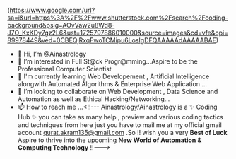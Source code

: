 


(https://www.google.com/url?sa=i&url=https%3A%2F%2Fwww.shutterstock.com%2Fsearch%2Fcoding-background&psig=AOvVaw2u8Wd8-J7O_KxKDy7gz2L6&ust=1725797886010000&source=images&cd=vfe&opi=89978449&ved=0CBEQjRxqFwoTCMipu6LosIgDFQAAAAAdAAAAABAE)





- 👋 Hi, I’m @Ainastrology
- 👀 I’m interested in Full St@ck Progr@mming...Aspire to be the Professional Computer Scientist
- 🌱 I'm currently learning Web Developement , Artificial Intelligence alongwith Automated Algorithms & Enterprise Web Application ...
- 💞️ I’m looking to collaborate on Web Development , Data Science and Automation as well as Ethical Hacking/Networking...
- 📫 How to reach me ...<!!---
Ainastrology/Ainastrology is a ✨ Coding Hub ✨ you can take as many help , preview and various coding tactics and techniques from here just you have to mail me at my official gmail account 
<qurat.akram135@gmail.com> .So !! wish you a very **Best of Luck** 
Aspire to thrive into the upcoming **New World of Automation & Computing Technology** !!--->


